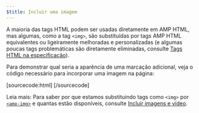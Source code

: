 ```yaml
---
$title: Incluir uma imagem
---
```


A maioria das tags HTML podem ser usadas diretamente em AMP HTML, mas algumas, como a tag `<img>`, são substituídas por tags AMP HTML equivalentes ou ligeiramente melhoradas e personalizadas (e algumas poucas tags problemáticas são diretamente eliminadas, consulte [Tags HTML na especificação](../../../../documentation/guides-and-tutorials/learn/spec/amphtml.md)).

Para demonstrar qual seria a aparência de uma marcação adicional, veja o código necessário para incorporar uma imagem na página:

[sourcecode:html]
<amp-img src="welcome.jpg" alt="Welcome" height="400" width="800"></amp-img>
[/sourcecode]

Leia mais: Para saber por que estamos substituindo tags como `<img>` por [`<amp-img>`](../../../../documentation/components/reference/amp-img.md) e quantas estão disponíveis, consulte [Incluir imagens e vídeo](../../../../documentation/guides-and-tutorials/develop/media_iframes_3p/index.md).
